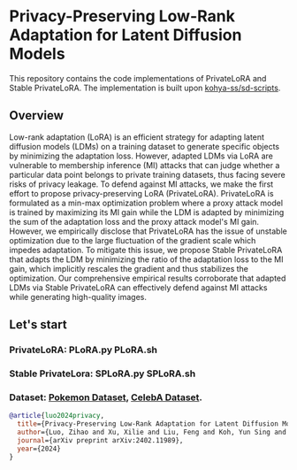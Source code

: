 # Privacy-Preserving Low-Rank Adaptation for Latent Diffusion Models

This repository contains the code implementations of PrivateLoRA and Stable PrivateLoRA. The implementation is built upon [kohya-ss/sd-scripts](https://github.com/kohya-ss/sd-scripts.git).

## Overview
Low-rank adaptation (LoRA) is an efficient strategy for adapting latent diffusion models (LDMs) on a training dataset to generate specific objects by minimizing the adaptation loss. However, adapted LDMs via LoRA are vulnerable to membership inference (MI) attacks that can judge whether a particular data point belongs to private training datasets, thus facing severe risks of privacy leakage. To defend against MI attacks, we make the first effort to propose privacy-preserving LoRA (PrivateLoRA). PrivateLoRA is formulated as a min-max optimization problem where a proxy attack model is trained by maximizing its MI gain while the LDM is adapted by minimizing the sum of the adaptation loss and the proxy attack model's MI gain. 
However, we empirically disclose that PrivateLoRA has the issue of unstable optimization due to the large fluctuation of the gradient scale which impedes adaptation. To mitigate this issue, we propose Stable PrivateLoRA that adapts the LDM by minimizing the ratio of the adaptation loss to the MI gain, which implicitly rescales the gradient and thus stabilizes the optimization. Our comprehensive empirical results corroborate that adapted LDMs via Stable PrivateLoRA can effectively defend against MI attacks while generating high-quality images. 

## Let's start

### PrivateLoRA: PLoRA.py  PLoRA.sh

### Stable PrivateLora: SPLoRA.py  SPLoRA.sh

### Dataset: [Pokemon Dataset](https://huggingface.co/datasets/lambdalabs/pokemon-blip-captions), [CelebA Dataset](https://mmlab.ie.cuhk.edu.hk/projects/CelebA.html).

```bibtex
@article{luo2024privacy,
  title={Privacy-Preserving Low-Rank Adaptation for Latent Diffusion Models},
  author={Luo, Zihao and Xu, Xilie and Liu, Feng and Koh, Yun Sing and Wang, Di and Zhang, Jingfeng},
  journal={arXiv preprint arXiv:2402.11989},
  year={2024}
}
